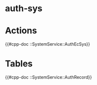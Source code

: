 # auth-sys

# Actions

{{#cpp-doc ::SystemService::AuthEcSys}}

# Tables

{{#cpp-doc ::SystemService::AuthRecord}}